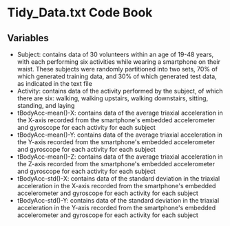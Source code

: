 # Tidy_Data.txt Code Book
## Variables
  - Subject: contains data of 30 volunteers within an age of 19-48 years, with each performing six activities while wearing a smartphone on their waist. These subjects were randomly partitioned into two sets, 70% of which generated training data, and 30% of which generated test data, as indicated in the text file
  - Activity: contains data of the activity performed by the subject, of which there are six: walking, walking upstairs, walking downstairs, sitting, standing, and laying
  - tBodyAcc-mean()-X: contains data of the average triaxial acceleration in the X-axis recorded from the smartphone's embedded accelerometer and gyroscope for each activity for each subject
  - tBodyAcc-mean()-Y: contains data of the average triaxial acceleration in the Y-axis recorded from the smartphone's embedded accelerometer and gyroscope for each activity for each subject
  - tBodyAcc-mean()-Z: contains data of the average triaxial acceleration in the Z-axis recorded from the smartphone's embedded accelerometer and gyroscope for each activity for each subject
  - tBodyAcc-std()-X: contains data of the standard deviation in the triaxial acceleration in the X-axis recorded from the smartphone's embedded accelerometer and gyroscope for each activity for each subject
  - tBodyAcc-std()-Y: contains data of the standard deviation in the triaxial acceleration in the Y-axis recorded from the smartphone's embedded accelerometer and gyroscope for each activity for each subject
